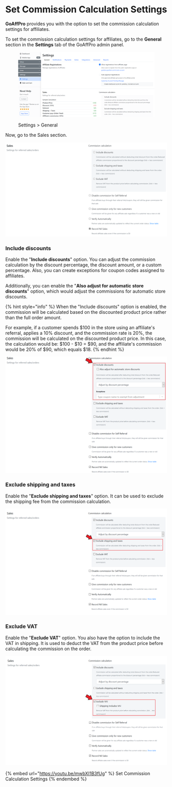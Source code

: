 # Set Commission Calculation Settings

**GoAffPro** provides you with the option to set the commission calculation settings for affiliates.

To set the commission calculation settings for affiliates, go to the **General** section in the **Settings** tab of the GoAffPro admin panel.&#x20;

<figure><img src="../../../.gitbook/assets/image (3605).png" alt=""><figcaption><p>Settings > General</p></figcaption></figure>

Now, go to the Sales section.

![Sales](<../../../.gitbook/assets/image (2080).png>)

### Include discounts

Enable the "**Include discounts**" option. You can adjust the commission calculation by the discount percentage, the discount amount, or a custom percentage. Also, you can create exceptions for coupon codes assigned to affiliates.

Additionally, you can enable the "**Also adjust for automatic store discounts**" option, which would adjust the commissions for automatic store discounts.

{% hint style="info" %}
When the "Include discounts" option is enabled, the commission will be calculated based on the discounted product price rather than the full order amount.

For example, if a customer spends $100 in the store using an affiliate's referral, applies a 10% discount, and the commission rate is 20%, the commission will be calculated on the discounted product price. In this case, the calculation would be: $100 - $10 = $90, and the affiliate's commission would be 20% of $90, which equals $18.
{% endhint %}

![Include discounts](<../../../.gitbook/assets/Annotation 2020-07-27 195743.png>)

### Exclude shipping and taxes

Enable the "**Exclude shipping and taxes**" option. It can be used to exclude the shipping fee from the commission calculation.&#x20;

![Exclude shipping and taxes](<../../../.gitbook/assets/Annotation 2020-04-14 192206 (6).png>)

### Exclude VAT

Enable the "**Exclude VAT**" option. You also have the option to include the VAT in shipping. It is used to deduct the VAT from the product price before calculating the commission on the order.

![Exclude VAT](<../../../.gitbook/assets/Annotation 2020-04-14 200529.png>)

{% embed url="https://youtu.be/mwbXI1B3fUg" %}
Set Commission Calculation Settings
{% endembed %}
